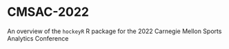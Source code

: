 # CMSAC-2022

An overview of the `hockeyR` R package for the 2022 Carnegie Mellon Sports Analytics Conference
